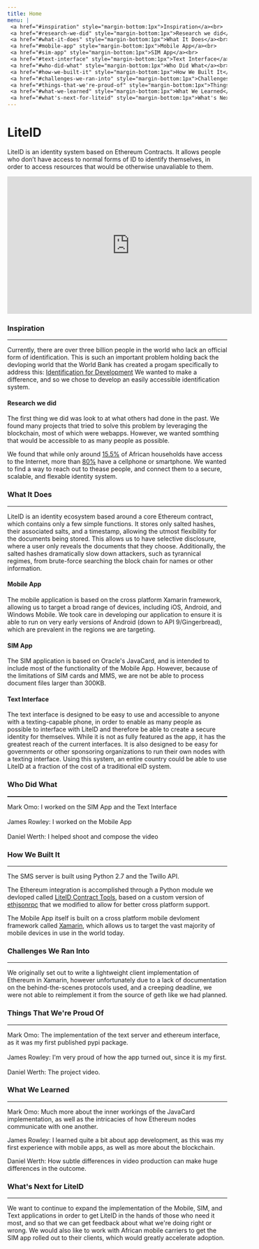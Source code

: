 ```yaml
---
title: Home
menu: | 
 <a href="#inspiration" style="margin-bottom:1px">Inspiration</a><br>
 <a href="#research-we-did" style="margin-bottom:1px">Research we did</a><br>
 <a href="#what-it-does" style="margin-bottom:1px">What It Does</a><br>
 <a href="#mobile-app" style="margin-bottom:1px">Mobile App</a><br>
 <a href="#sim-app" style="margin-bottom:1px">SIM App</a><br>
 <a href="#text-interface" style="margin-bottom:1px">Text Interface</a><br>
 <a href="#who-did-what" style="margin-bottom:1px">Who Did What</a><br>
 <a href="#how-we-built-it" style="margin-bottom:1px">How We Built It</a><br>
 <a href="#challenges-we-ran-into" style="margin-bottom:1px">Challenges We Ran Into</a><br>
 <a href="#things-that-we're-proud-of" style="margin-bottom:1px">Things That We're Proud Of</a><br>
 <a href="#what-we-learned" style="margin-bottom:1px">What We Learned</a><br>
 <a href="#what's-next-for-liteid" style="margin-bottom:1px">What's Next for LiteID</a><br>
---
```




# LiteID

LiteID is an identity system based on Ethereum Contracts. It allows people who don’t 
have access to normal forms of ID to identify themselves, in order to access resources 
that would be otherwise unavaliable to them.

<iframe width="560" height="315" src="https://www.youtube.com/embed/uBBDMqZKagY" frameborder="0" allowfullscreen></iframe>

<br>

### Inspiration
---
Currently, there are over three billion people in the world who lack an official form of identification.
This is such an important problem holding back the devloping world that the World Bank has created a progam
specifically to address this: [Identification for Development](http://www.worldbank.org/en/programs/id4d)
We wanted to make a difference, and so we chose to develop an easily accessible identification system.

#### Research we did
The first thing we did was look to at what others had done in the past. We found many projects that tried to
solve this problem by leveraging the blockchain, most of which were webapps. However, we wanted somthing that
would be accessible to as many people as possible.

We found that while only around [15.5%](http://www.itu.int/en/ITU-D/Statistics/Documents/facts/ICTFactsFigures2016.pdf)
of African households have access to the Internet, more than [80%](http://www.pewglobal.org/files/2015/04/Pew-Research-Center-Africa-Cell-Phone-Report-FINAL-April-15-2015.pdf)
have a cellphone or smartphone. We wanted to find a way to reach out to thease people, and connect them to a
secure, scalable, and flexable identity system.

### What It Does
---
LiteID is an identity ecosystem based around a core Ethereum contract, which contains only a few simple
functions. It stores only salted hashes, their associated salts, and a timestamp, allowing the utmost
flexibility for the documents being stored. This allows us to have selective disclosure, where a user only
reveals the documents that they choose. Additionally, the salted hashes dramatically slow down attackers,
such as tyrannical regimes, from brute-force searching the block chain for names or other information.

#### Mobile App
The mobile application is based on the cross platform Xamarin framework, allowing us to target a broad range
of devices, including iOS, Android, and Windows Mobile. We took care in developing our application to ensure
it is able to run on very early versions of Android (down to API 9/Gingerbread), which are prevalent in the
regions we are targeting.

#### SIM App
The SIM application is based on Oracle's JavaCard, and is intended to include most of the functionality
of the Mobile App. However, because of the limitations of SIM cards and MMS, we are not be able to process 
document files larger than 300KB.

#### Text Interface

The text interface is designed to be easy to use and accessible to anyone with a texting-capable phone, in
order to enable as many people as possible to interface with LiteID and therefore be able to create a
secure identity for themselves. While it is not as fully featured as the app, it has the greatest reach of
the current interfaces. It is also designed to be easy for governments or other sponsoring organizations to
run their own nodes with a texting interface. Using this system, an entire country could be able to use
LiteID at a fraction of the cost of a traditional eID system.

### Who Did What

<hr style="height:2px;">

Mark Omo: I worked on the SIM App and the Text Interface
<br><br>
James Rowley: I worked on the Mobile App
<br><br>
Daniel Werth: I helped shoot and compose the video

### How We Built It
---
The SMS server is built using Python 2.7 and the Twillo API.

The Ethereum integration is accomplished through a Python module we devloped called [LiteID Contract Tools](https://github.com/LiteID/LiteID-Contract-Tools),
based on a custom version of [ethjsonrpc](https://github.com/LiteID/ethjsonrpc) that we modified to allow
for better cross platform support.

The Mobile App itself is built on a cross platform mobile devloment framework called [Xamarin](https://www.xamarin.com/),
which allows us to target the vast majority of mobile devices in use in the world today. 


### Challenges We Ran Into
---
We originally set out to write a lightweight client implementation of Ethereum in Xamarin, however
unfortunately due to a lack of documentation on the behind-the-scenes protocols used, and a creeping
deadline, we were not able to reimplement it from the source of geth like we had planned.

### Things That We're Proud Of
---
Mark Omo: The implementation of the text server and ethereum interface, as it was my first published pypi package.
<br><br>
James Rowley: I'm very proud of how the app turned out, since it is my first.
<br><br>
Daniel Werth: The project video.

### What We Learned
---
Mark Omo: Much more about the inner workings of the JavaCard implementation, as well as the intricacies of how Ethereum nodes communicate with one another.

James Rowley: I learned quite a bit about app development, as this was my first experience with mobile apps, as well as more about the blockchain.

Daniel Werth: How subtle differences in video production can make huge differences in the outcome.

### What's Next for LiteID
---
We want to continue to expand the implementation of the Mobile, SIM, and Text applications in order to get
LiteID in the hands of those who need it most, and so that we can get feedback about what we're doing
right or wrong. We would also like to work with African mobile carriers to get the SIM app rolled out to
their clients, which would greatly accelerate adoption.
